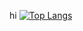 hi
[![Top Langs](https://github-readme-stats.vercel.app/api/top-langs/?username=matthewdavis18)](https://github.com/anuraghazra/github-readme-stats)
